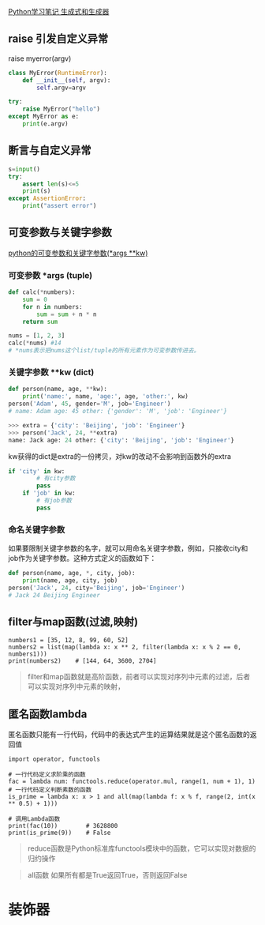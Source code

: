 [Python学习笔记 生成式和生成器
](https://blog.csdn.net/dark_cy/article/details/99577679)

## raise 引发自定义异常
raise myerror(argv)
```py
class MyError(RuntimeError):
    def __init__(self, argv):
        self.argv=argv

try:
    raise MyError("hello")
except MyError as e:
    print(e.argv)
```

## 断言与自定义异常
```py
s=input()
try:
    assert len(s)<=5
    print(s)
except AssertionError:
    print("assert error")
```
## 可变参数与关键字参数
[python的可变参数和关键字参数(*args **kw)](https://www.jianshu.com/p/98f7e34845b5)

### 可变参数 *args (tuple)
```py
def calc(*numbers):
    sum = 0
    for n in numbers:
        sum = sum + n * n
    return sum

nums = [1, 2, 3]
calc(*nums) #14  
# *nums表示把nums这个list/tuple的所有元素作为可变参数传进去。
```
### 关键字参数 **kw (dict)
```py
def person(name, age, **kw):
    print('name:', name, 'age:', age, 'other:', kw)
person('Adam', 45, gender='M', job='Engineer')
# name: Adam age: 45 other: {'gender': 'M', 'job': 'Engineer'}
```
```py
>>> extra = {'city': 'Beijing', 'job': 'Engineer'}
>>> person('Jack', 24, **extra)
name: Jack age: 24 other: {'city': 'Beijing', 'job': 'Engineer'}
```
kw获得的dict是extra的一份拷贝，对kw的改动不会影响到函数外的extra
```py
if 'city' in kw:
        # 有city参数
        pass
    if 'job' in kw:
        # 有job参数
        pass
```
### 命名关键字参数

如果要限制关键字参数的名字，就可以用命名关键字参数，例如，只接收city和job作为关键字参数。这种方式定义的函数如下：

```py
def person(name, age, *, city, job):
    print(name, age, city, job)
person('Jack', 24, city='Beijing', job='Engineer')
# Jack 24 Beijing Engineer
```


## filter与map函数(过滤,映射)
```
numbers1 = [35, 12, 8, 99, 60, 52]
numbers2 = list(map(lambda x: x ** 2, filter(lambda x: x % 2 == 0, numbers1)))
print(numbers2)    # [144, 64, 3600, 2704]
```

>filter和map函数就是高阶函数，前者可以实现对序列中元素的过滤，后者可以实现对序列中元素的映射，


## 匿名函数lambda

匿名函数只能有一行代码，代码中的表达式产生的运算结果就是这个匿名函数的返回值


```
import operator, functools

# 一行代码定义求阶乘的函数
fac = lambda num: functools.reduce(operator.mul, range(1, num + 1), 1)
# 一行代码定义判断素数的函数
is_prime = lambda x: x > 1 and all(map(lambda f: x % f, range(2, int(x ** 0.5) + 1)))

# 调用Lambda函数
print(fac(10))        # 3628800
print(is_prime(9))    # False
```
>reduce函数是Python标准库functools模块中的函数，它可以实现对数据的归约操作

> all函数 如果所有都是True返回True，否则返回False



# 装饰器